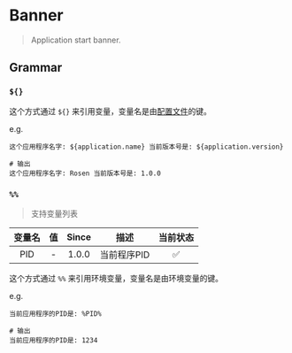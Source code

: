 # Banner

> Application start banner.

## Grammar

### `${}`

这个方式通过 `${}` 来引用变量，变量名是由[配置文件](https://github.com/hipeday/rosen/blob/main/conf/config.yaml)的键。

e.g.

```text
这个应用程序名字: ${application.name} 当前版本号是: ${application.version}

# 输出
这个应用程序名字: Rosen 当前版本号是: 1.0.0
```

### `%%`

> 支持变量列表

| 变量名 | 值 | Since |   描述    | 当前状态 |
|:---:|:-:|:-----:|:-------:|:----:|
| PID | - | 1.0.0 | 当前程序PID |  ✅   |

这个方式通过 `%%` 来引用环境变量，变量名是由环境变量的键。

e.g.

```text
当前应用程序的PID是: %PID%

# 输出
当前应用程序的PID是: 1234
```
